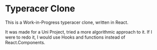 # Typeracer Clone

This is a Work-in-Progress typeracer clone, written in React.

It was made for a Uni Project, tried a more algorithmic approach
to it. If I were to redo it, I would use Hooks and functions
instead of React.Components.
